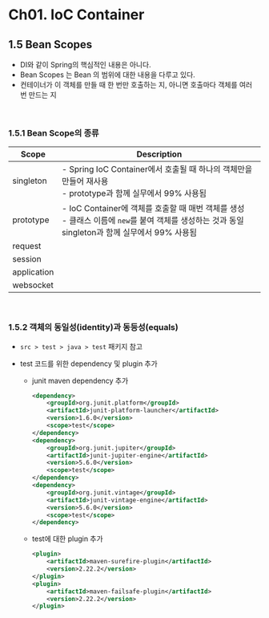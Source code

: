 # Ch01. IoC Container

## 1.5 Bean Scopes

- DI와 같이 Spring의 핵심적인 내용은 아니다.
- Bean Scopes 는 Bean 의 범위에 대한 내용을 다루고 있다.
- 컨테이너가 이 객체를 만들 때 한 번만 호출하는 지, 아니면 호출마다 객체를 여러 번 만드는 지

<br>

### 1.5.1 Bean Scope의 종류

| Scope       | Description                                                  |
| ----------- | ------------------------------------------------------------ |
| singleton   | - Spring IoC Container에서 호출될 때 하나의 객체만을 만들어 재사용<br />- prototype과 함께 실무에서 99% 사용됨 |
| prototype   | - IoC Container에 객체를 호출할 때 매번 객체를 생성<br />- 클래스 이름에 `new`를 붙여 객체를 생성하는 것과 동일 <br />singleton과 함께 실무에서 99% 사용됨 |
| request     |                                                              |
| session     |                                                              |
| application |                                                              |
| websocket   |                                                              |

<br>

### 1.5.2 객체의 동일성(identity)과 동등성(equals)

- `src > test > java > test` 패키지 참고

- test 코드를 위한 dependency 및 plugin 추가

  - junit maven dependency 추가

    ```xml
    <dependency>
        <groupId>org.junit.platform</groupId>
        <artifactId>junit-platform-launcher</artifactId>
        <version>1.6.0</version>
        <scope>test</scope>
    </dependency>
    <dependency>
        <groupId>org.junit.jupiter</groupId>
        <artifactId>junit-jupiter-engine</artifactId>
        <version>5.6.0</version>
        <scope>test</scope>
    </dependency>
    <dependency>
        <groupId>org.junit.vintage</groupId>
        <artifactId>junit-vintage-engine</artifactId>
        <version>5.6.0</version>
        <scope>test</scope>
    </dependency>
    ```

  - test에 대한 plugin 추가

    ```xml
    <plugin>
        <artifactId>maven-surefire-plugin</artifactId>
        <version>2.22.2</version>
    </plugin>
    <plugin>
        <artifactId>maven-failsafe-plugin</artifactId>
        <version>2.22.2</version>
    </plugin>
    ```



